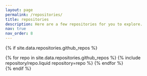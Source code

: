 ```yaml
---
layout: page
permalink: /repositories/
title: repositories
description: Here are a few repositories for you to explore.
nav: true
nav_order: 8
---
```


{% if site.data.repositories.github_repos %}

<div class="repositories d-flex flex-wrap flex-md-row flex-column justify-content-between align-items-center">
  {% for repo in site.data.repositories.github_repos %}
    {% include repository/repo.liquid repository=repo %}
  {% endfor %}
</div>
{% endif %}
